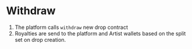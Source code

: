 # Withdraw

1. The platform calls `withdraw` new drop contract
2. Royalties are send to the platform and Artist wallets based on the split set on drop creation.
